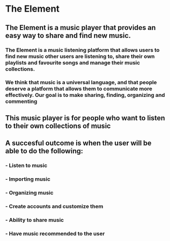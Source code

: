 # The Element  


## The Element is a music player that provides an easy way to share and find new music.  


### The Element is a music listening platform that allows users to find new music other users are listening to, share their own playlists and favourite songs and manage their music collections.  


### We think that music is a universal language, and that people deserve a platform that allows them to communicate more effectively. Our goal is to make sharing, finding, organizing and commenting  


## This music player is for people who want to listen to their own collections of music  


## A succesful outcome is when the user will be able to do the following:
### - Listen to music
### - Importing music
### - Organizing music
### - Create accounts and customize them
### - Ability to share music
### - Have music recommended to the user

